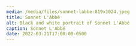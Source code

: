 ```yaml
---
media: /media/files/sonnet-labbe-819x1024.jpeg
title: Sonnet L'Abbé
alt: Black and white portrait of Sonnet L'Abbé
caption: Sonnet L'Abbé
date: 2022-03-21T17:08:00-0500
---
```


